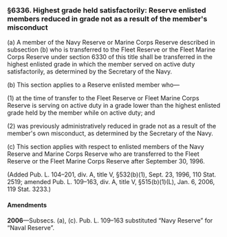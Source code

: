 ### §6336. Highest grade held satisfactorily: Reserve enlisted members reduced in grade not as a result of the member's misconduct ###

(a) A member of the Navy Reserve or Marine Corps Reserve described in subsection (b) who is transferred to the Fleet Reserve or the Fleet Marine Corps Reserve under section 6330 of this title shall be transferred in the highest enlisted grade in which the member served on active duty satisfactorily, as determined by the Secretary of the Navy.

(b) This section applies to a Reserve enlisted member who—

(1) at the time of transfer to the Fleet Reserve or Fleet Marine Corps Reserve is serving on active duty in a grade lower than the highest enlisted grade held by the member while on active duty; and

(2) was previously administratively reduced in grade not as a result of the member's own misconduct, as determined by the Secretary of the Navy.

(c) This section applies with respect to enlisted members of the Navy Reserve and Marine Corps Reserve who are transferred to the Fleet Reserve or the Fleet Marine Corps Reserve after September 30, 1996.

(Added Pub. L. 104–201, div. A, title V, §532(b)(1), Sept. 23, 1996, 110 Stat. 2519; amended Pub. L. 109–163, div. A, title V, §515(b)(1)(L), Jan. 6, 2006, 119 Stat. 3233.)

#### Amendments ####

**2006**—Subsecs. (a), (c). Pub. L. 109–163 substituted “Navy Reserve” for “Naval Reserve”.